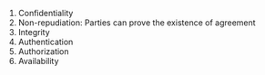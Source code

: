  1. Confidentiality
 2. Non-repudiation: Parties can prove the existence of agreement
 3. Integrity
 4. Authentication
 5. Authorization
 6. Availability